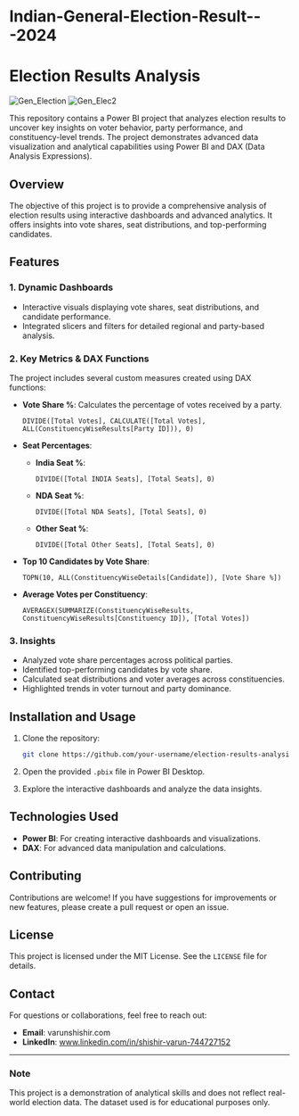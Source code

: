 # Indian-General-Election-Result---2024
# Election Results Analysis

![Gen_Election](https://github.com/user-attachments/assets/adf7db51-b844-433a-bb56-9511b7fb9943)
![Gen_Elec2](https://github.com/user-attachments/assets/12b75b0b-ca33-4c64-9971-b634e49afd23)


This repository contains a Power BI project that analyzes election results to uncover key insights on voter behavior, party performance, and constituency-level trends. The project demonstrates advanced data visualization and analytical capabilities using Power BI and DAX (Data Analysis Expressions).

## Overview
The objective of this project is to provide a comprehensive analysis of election results using interactive dashboards and advanced analytics. It offers insights into vote shares, seat distributions, and top-performing candidates.

## Features
### 1. **Dynamic Dashboards**
- Interactive visuals displaying vote shares, seat distributions, and candidate performance.
- Integrated slicers and filters for detailed regional and party-based analysis.

### 2. **Key Metrics & DAX Functions**
The project includes several custom measures created using DAX functions:

- **Vote Share %**: Calculates the percentage of votes received by a party.
  ```DAX
  DIVIDE([Total Votes], CALCULATE([Total Votes], ALL(ConstituencyWiseResults[Party ID])), 0)
  ```

- **Seat Percentages**:
  - **India Seat %**:
    ```DAX
    DIVIDE([Total INDIA Seats], [Total Seats], 0)
    ```
  - **NDA Seat %**:
    ```DAX
    DIVIDE([Total NDA Seats], [Total Seats], 0)
    ```
  - **Other Seat %**:
    ```DAX
    DIVIDE([Total Other Seats], [Total Seats], 0)
    ```

- **Top 10 Candidates by Vote Share**:
  ```DAX
  TOPN(10, ALL(ConstituencyWiseDetails[Candidate]), [Vote Share %])
  ```

- **Average Votes per Constituency**:
  ```DAX
  AVERAGEX(SUMMARIZE(ConstituencyWiseResults, ConstituencyWiseResults[Constituency ID]), [Total Votes])
  ```

### 3. **Insights**
- Analyzed vote share percentages across political parties.
- Identified top-performing candidates by vote share.
- Calculated seat distributions and voter averages across constituencies.
- Highlighted trends in voter turnout and party dominance.

## Installation and Usage
1. Clone the repository:
   ```bash
   git clone https://github.com/your-username/election-results-analysis.git
   ```

2. Open the provided `.pbix` file in Power BI Desktop.

3. Explore the interactive dashboards and analyze the data insights.

## Technologies Used
- **Power BI**: For creating interactive dashboards and visualizations.
- **DAX**: For advanced data manipulation and calculations.

## Contributing
Contributions are welcome! If you have suggestions for improvements or new features, please create a pull request or open an issue.

## License
This project is licensed under the MIT License. See the `LICENSE` file for details.

## Contact
For questions or collaborations, feel free to reach out:
- **Email**: varunshishir.com
- **LinkedIn**: www.linkedin.com/in/shishir-varun-744727152

---
### Note
This project is a demonstration of analytical skills and does not reflect real-world election data. The dataset used is for educational purposes only.

